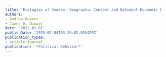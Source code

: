 ```yaml
---
title: 'Ecologies of Unease: Geographic Context and National Economic Evaluations'
authors:
- Andrew Reeves
- James G. Gimpel
date: '2012-01-01'
publishDate: '2025-02-04T03:28:02.855429Z'
publication_types:
- article-journal
publication: '*Political Behavior*'
---
```

